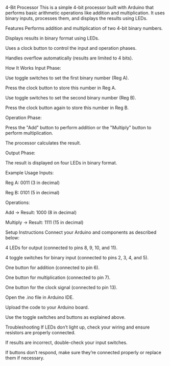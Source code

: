 4-Bit Processor
This is a simple 4-bit processor built with Arduino that performs basic arithmetic operations like addition and multiplication. It uses binary inputs, processes them, and displays the results using LEDs.

Features
Performs addition and multiplication of two 4-bit binary numbers.

Displays results in binary format using LEDs.

Uses a clock button to control the input and operation phases.

Handles overflow automatically (results are limited to 4 bits).

How It Works
Input Phase:

Use toggle switches to set the first binary number (Reg A).

Press the clock button to store this number in Reg A.

Use toggle switches to set the second binary number (Reg B).

Press the clock button again to store this number in Reg B.

Operation Phase:

Press the "Add" button to perform addition or the "Multiply" button to perform multiplication.

The processor calculates the result.

Output Phase:

The result is displayed on four LEDs in binary format.

Example Usage
Inputs:

Reg A: 0011 (3 in decimal)

Reg B: 0101 (5 in decimal)

Operations:

Add → Result: 1000 (8 in decimal)

Multiply → Result: 1111 (15 in decimal)

Setup Instructions
Connect your Arduino and components as described below:

4 LEDs for output (connected to pins 8, 9, 10, and 11).

4 toggle switches for binary input (connected to pins 2, 3, 4, and 5).

One button for addition (connected to pin 6).

One button for multiplication (connected to pin 7).

One button for the clock signal (connected to pin 13).

Open the .ino file in Arduino IDE.

Upload the code to your Arduino board.

Use the toggle switches and buttons as explained above.

Troubleshooting
If LEDs don’t light up, check your wiring and ensure resistors are properly connected.

If results are incorrect, double-check your input switches.

If buttons don’t respond, make sure they’re connected properly or replace them if necessary.
